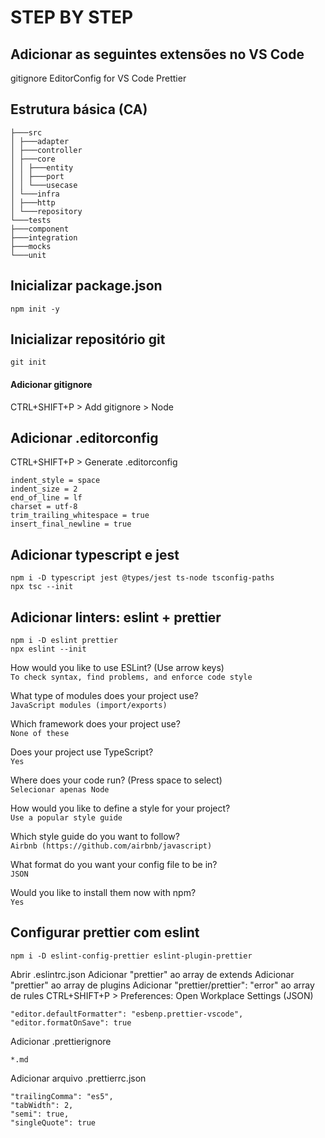 # STEP BY STEP

## Adicionar as seguintes extensões no VS Code
gitignore
EditorConfig for VS Code
Prettier

## Estrutura básica (CA)
    ├───src
    │ ├───adapter
    │ ├───controller
    │ ├───core
    │ │ ├───entity
    │ │ ├───port
    │ │ └───usecase
    │ └───infra
    │ ├───http
    │ └───repository
    └───tests
    ├───component
    ├───integration
    ├───mocks
    └───unit

## Inicializar package.json
    npm init -y


## Inicializar repositório git
    git init

#### Adicionar gitignore
CTRL+SHIFT+P > Add gitignore > Node

## Adicionar .editorconfig
CTRL+SHIFT+P > Generate .editorconfig

    indent_style = space
    indent_size = 2
    end_of_line = lf
    charset = utf-8
    trim_trailing_whitespace = true
    insert_final_newline = true

## Adicionar typescript e jest
    npm i -D typescript jest @types/jest ts-node tsconfig-paths
    npx tsc --init

## Adicionar linters: eslint + prettier
    npm i -D eslint prettier
    npx eslint --init

How would you like to use ESLint? (Use arrow keys)\
``To check syntax, find problems, and enforce code style``

What type of modules does your project use?\
``JavaScript modules (import/exports)``

Which framework does your project use?\
``None of these``

Does your project use TypeScript?\
``Yes``

Where does your code run? (Press space to select)\
``Selecionar apenas Node``

How would you like to define a style for your project?\
``Use a popular style guide``

Which style guide do you want to follow?\
``Airbnb (https://github.com/airbnb/javascript)``

What format do you want your config file to be in?\
``JSON``

Would you like to install them now with npm?\
``Yes``

## Configurar prettier com eslint
    npm i -D eslint-config-prettier eslint-plugin-prettier

Abrir .eslintrc.json
Adicionar "prettier" ao array de extends
Adicionar "prettier" ao array de plugins
Adicionar "prettier/prettier": "error" ao array de rules
CTRL+SHIFT+P > Preferences: Open Workplace Settings (JSON)

    "editor.defaultFormatter": "esbenp.prettier-vscode",
    "editor.formatOnSave": true

Adicionar .prettierignore

    *.md

Adicionar arquivo .prettierrc.json

    "trailingComma": "es5",
    "tabWidth": 2,
    "semi": true,
    "singleQuote": true
